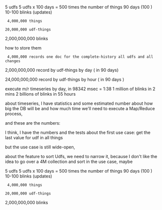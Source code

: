 

5 udfs             5 udfs x 100 days = 500 times the number of things
90 days (100 )
10-100 blinks (updates)

     4,000,000 things

    20,000,000 udf-things

 2,000,000,000 blinks

how to store them

     4,000,000 records one doc for the complete-history all udfs and all changes

 2,000,000,000 record by udf-things by day ( in 90 days)

24,000,000,000 record by udf-things by hour ( in 90 days )


execute m/r  timeseries by day,  in 98342 msec = 1:38
    1 million of blinks in 2 mins
    2 billions of blinks in 55 hours


about timeseries, I have statistics and some estimated number about how big the DB will be and how much time we'll need
to execute a Map/Reduce process,

and these are the numbers:


I think, I have the numbers and the tests about the first use case: get the last value for udf in all things

but the use case is still wide-open,

about the feature to sort Udfs, we need to narrow it, because I don't like the idea to go over a 4M
collection and sort in the use case,
maybe


5 udfs             5 udfs x 100 days = 500 times the number of things
90 days (100 )
10-100 blinks (updates)

     4,000,000 things

    20,000,000 udf-things

 2,000,000,000 blinks
